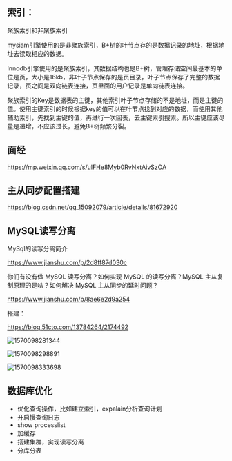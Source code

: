 ## 索引：

聚族索引和非聚族索引

mysiam引擎使用的是非聚族索引，B+树的叶节点存的是数据记录的地址，根据地址去读取相应的数据。

Innodb引擎使用的是聚族索引，其数据结构也是B+树，管理存储空间最基本的单位是页，大小是16kb，非叶子节点保存的是页目录，叶子节点保存了完整的数据记录，页之间是双向链表连接，页里面的用户记录是单向链表连接。

聚族索引的Key是数据表的主键，其他索引叶子节点存储的不是地址，而是主键的值。使用主键索引的时候根据key的值可以在叶节点找到对应的数据，而使用其他辅助索引，先找到主键的值，再进行一次回表，去主键索引搜索。所以主键应该尽量是递增，不应该过长，避免B+树频繁分裂。



## 面经

https://mp.weixin.qq.com/s/uIFHe8Myb0RvNxtAivSzOA











## 主从同步配置搭建

https://blog.csdn.net/qq_15092079/article/details/81672920

## MySQL读写分离

MySql的读写分离简介

https://www.jianshu.com/p/2d8ff87d030c

你们有没有做 MySQL 读写分离？如何实现 MySQL 的读写分离？MySQL 主从复制原理的是啥？如何解决 MySQL 主从同步的延时问题？

https://www.jianshu.com/p/8ae6e2d9a254

搭建：

https://blog.51cto.com/13784264/2174492

![1570098281344](C:\Users\WPC\AppData\Roaming\Typora\typora-user-images\1570098281344.png)

![1570098298891](C:\Users\WPC\AppData\Roaming\Typora\typora-user-images\1570098298891.png)

![1570098333698](C:\Users\WPC\AppData\Roaming\Typora\typora-user-images\1570098333698.png)

## 数据库优化

- 优化查询操作，比如建立索引，expalain分析查询计划
- 开启慢查询日志
- show processlist
- 加缓存
- 搭建集群，实现读写分离
- 分库分表